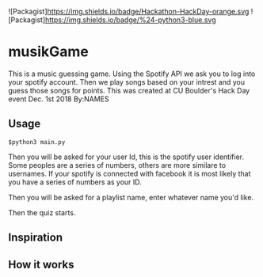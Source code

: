 ![Packagist]https://img.shields.io/badge/Hackathon-HackDay-orange.svg
![Packagist]https://img.shields.io/badge/%24-python3-blue.svg

# musikGame
This is a music guessing game. Using the Spotify API we ask you to log into your spotify account. Then we play songs based on your intrest and you guess those songs for points. This was created at CU Boulder's Hack Day event Dec. 1st 2018
By:NAMES

## Usage
```
$python3 main.py
```

Then you will be asked for your user Id, this is the spotify user identifier. Some peoples are a series of numbers, others are more similare to usernames. If your spotify is connected with facebook it is most likely that you have a series of numbers as your ID.

Then you will be asked for a playlist name, enter whatever name you'd like.

Then the quiz starts.


## Inspiration


## How it works
